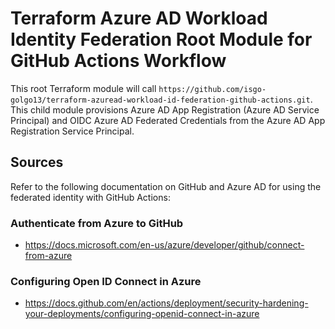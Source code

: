# Terraform Azure AD Workload Identity Federation Root Module for GitHub Actions Workflow 

This root Terraform module will call 
`https://github.com/isgo-golgo13/terraform-azuread-workload-id-federation-github-actions.git`. This child module provisions Azure AD App Registration (Azure AD Service Principal) and OIDC Azure AD Federated Credentials from the Azure AD App Registration Service Principal. 

## Sources

Refer to the following documentation on GitHub and Azure AD for using the federated identity with GitHub Actions:

### Authenticate from Azure to GitHub 
- https://docs.microsoft.com/en-us/azure/developer/github/connect-from-azure

### Configuring Open ID Connect in Azure
- https://docs.github.com/en/actions/deployment/security-hardening-your-deployments/configuring-openid-connect-in-azure
